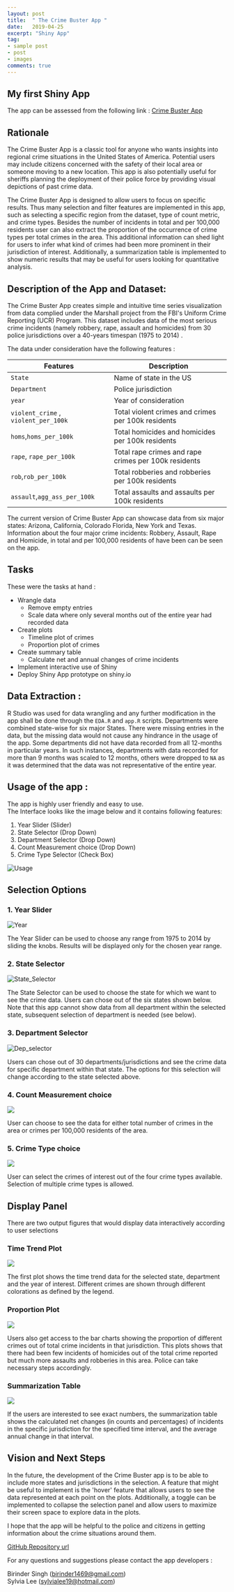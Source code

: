 ```yaml
---
layout: post
title:  " The Crime Buster App "
date:   2019-04-25
excerpt: "Shiny App"
tag:
- sample post
- post
- images
comments: true
---
```


## My first Shiny App

The app can be assessed from the following link :
<span style="color: blue"> [Crime Buster App](https://birinder1469.shinyapps.io/Crime_Fighters/)
 </span>


## Rationale

The Crime Buster App is a classic tool for anyone who wants insights into regional crime situations in the United States of America. Potential users may include citizens concerned with the safety of their local area or someone moving to a new location. This app is also potentially useful for sheriffs planning the deployment of their police force by providing visual depictions of past crime data.

The Crime Buster App is designed to allow users to focus on specific results. Thus many selection and filter features are implemented in this app, such as selecting a specific region from the dataset, type of count metric, and crime types. Besides the number of incidents in total and per 100,000 residents user can also extract the proportion of the occurrence of crime types per total crimes in the area. This additional information can shed light for
users to infer what kind of crimes had been more prominent in their jurisdiction of interest. Additionally, a summarization table is implemented to show numeric results that may be useful for users looking for quantitative analysis.   

## Description of the App and Dataset:

The Crime Buster App creates simple and intuitive time series visualization from data complied under the Marshall project from the FBI's Uniform Crime Reporting (UCR) Program. This dataset includes data of the most serious crime incidents (namely robbery, rape, assault and homicides) from 30 police jurisdictions over a 40-years timespan (1975 to 2014) .

The data under consideration have the following features :

| Features   | Description   |
|---|---|
|```State```   | Name of state in the US  |
|```Department```   |  Police jurisdiction  |
| `year`  |  Year of consideration |
| `violent_crime` , `violent_per_100k`  | Total violent crimes and crimes per 100k residents  |
| `homs`,`homs_per_100k`  | Total homicides and homicides per 100k residents |
| `rape`, `rape_per_100k`  | Total rape crimes and rape crimes per 100k residents   |
|  `rob`,`rob_per_100k` |  Total robberies and robberies per 100k residents  |
|`assault`,`agg_ass_per_100k`| Total assaults and assaults per 100k residents  |

The current version of Crime Buster App can showcase data from six major states: Arizona, California, Colorado Florida, New York and Texas. Information about the four major crime incidents: Robbery, Assault, Rape and Homicide, in total and per 100,000 residents of have been can be seen on the app.

## Tasks

These were the tasks at hand :

- Wrangle data
    - Remove empty entries
    - Scale data where only several months out of the entire year had recorded data
- Create plots
    - Timeline plot of crimes
    - Proportion plot of crimes
- Create summary table
    - Calculate net and annual changes of crime incidents
- Implement interactive use of Shiny
- Deploy Shiny App prototype on shiny.io

## Data Extraction :

R Studio was used for data wrangling and any further modification in the app shall be done through the `EDA.R` and `app.R` scripts. Departments were combined state-wise for six major States. There were missing entries in the data, but the missing data would not cause any hindrance in the usage of the app. Some departments did not have data recorded from all 12-months in particular years. In such instances, departments with data recorded for more than 9 months was scaled to 12 months, others were dropped to `NA` as it was determined that the data was not representative of the entire year.

## Usage of the app :

The app is highly user friendly and easy to use. <br> The Interface looks like the image below and it contains following features:

1. Year Slider (Slider)
2. State Selector (Drop Down)
3. Department Selector (Drop Down)
4. Count Measurement choice (Drop Down)
5. Crime Type Selector (Check Box)

![Usage](../imgs/CromeBusters_App.PNG)

## Selection Options

### 1. Year Slider

![Year](../imgs/Year_Slider.PNG)

The Year Slider can be used to choose any range from 1975 to 2014 by sliding the knobs. Results will be displayed only for the chosen year range.

### 2. State Selector

![State_Selector](../imgs/State_Selector_1.PNG)

The State Selector can be used to choose the state for which we want to see the crime data. Users can chose out of the six states shown below. Note that this app cannot show data from all department within the selected state, subsequent selection of department is needed (see below).

### 3. Department Selector

![Dep_selector](../imgs/Dep_Selector.PNG)

Users can chose out of 30 departments/jurisdictions and see the crime data for specific department within that state. The options for this selection will change according to the state selected above.

### 4. Count Measurement choice

![](../imgs/Count_Measure.PNG)

User can choose to see the data for either total number of crimes in the area or crimes per 100,000 residents of the area.

### 5. Crime Type choice

![](../imgs/Crime_type.PNG)

User can select the crimes of interest out of the four crime types available. Selection of multiple crime types is allowed.

## Display Panel

There are two output figures that would display data interactively according to user selections

### Time Trend Plot

![](../imgs/Crime_Line_Plot.PNG)

The first plot shows the time trend data for the selected state, department and the year of interest. Different crimes are shown through different colorations as defined by the legend.

### Proportion Plot

![](../imgs//Usage1.PNG)

Users also get access to the bar charts showing the proportion of different crimes out of total crime incidents in that jurisdiction.
This plots shows that there had been few incidents of homicides out of the total crime reported but much more assaults and robberies in this area. Police can take necessary steps accordingly.

### Summarization Table

![](../imgs/Table.PNG)

If the users are interested to see exact numbers, the summarization table shows  the calculated net changes (in counts and percentages) of incidents in the specific jurisdiction for the specified time interval, and the average annual change in that interval.

## Vision and Next Steps

In the future, the development of the Crime Buster app is to be able to include more states and jurisdictions in the selection. A feature that might be useful to implement is the 'hover' feature that allows users to see the data represented at each point on the plots. Additionally, a toggle can be implemented to collapse the selection panel and allow users to maximize their screen space to explore data in the plots.

I hope that the app will be helpful to the police and citizens in getting information about the crime situations around them.

<span style="color: blue"> [GitHub Repository url](https://github.com/Birinder1469/Crime_Busters) </span>


For any questions and suggestions please contact the app developers :

Birinder Singh (birinder1469@gmail.com) <br>
Sylvia Lee (sylvialee19@hotmail.com)
